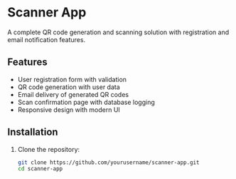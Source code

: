 # Scanner App

A complete QR code generation and scanning solution with registration and email notification features.

## Features

- User registration form with validation
- QR code generation with user data
- Email delivery of generated QR codes
- Scan confirmation page with database logging
- Responsive design with modern UI

## Installation

1. Clone the repository:
   ```bash
   git clone https://github.com/yourusername/scanner-app.git
   cd scanner-app